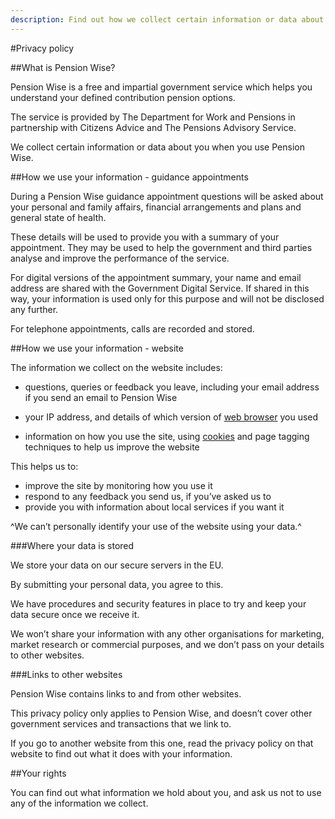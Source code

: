 ```yaml
---
description: Find out how we collect certain information or data about you when you use Pension Wise.
---
```

#Privacy policy

##What is Pension Wise?

Pension Wise is a free and impartial government service which helps you understand your defined contribution pension options.

The service is provided by The Department for Work and Pensions in partnership with Citizens Advice and The Pensions Advisory Service.

We collect certain information or data about you when you use Pension Wise.

##How we use your information - guidance appointments

During a Pension Wise guidance appointment questions will be asked about your personal and family affairs, financial arrangements and plans and general state of health.

These details will be used to provide you with a summary of your appointment. They may be used to help the government and third parties analyse and improve the performance of the service.

For digital versions of the appointment summary, your name and email address are shared with the Government Digital Service. If shared in this way, your information is used only for this purpose and will not be disclosed any further.

For telephone appointments, calls are recorded and stored.

##How we use your information - website

The information we collect on the website includes:

- questions, queries or feedback you leave, including your email address if you send an email to Pension Wise

- your IP address, and details of which version of [web browser](https://www.gov.uk/help/browsers) you used

- information on how you use the site, using [cookies](/en/cookies) and page tagging techniques to help us improve the website

This helps us to:

- improve the site by monitoring how you use it
- respond to any feedback you send us, if you’ve asked us to
- provide you with information about local services if you want it

^We can’t personally identify your use of the website using your data.^

###Where your data is stored

We store your data on our secure servers in the EU.

By submitting your personal data, you agree to this.

We have procedures and security features in place to try and keep your data secure once we receive it.

We won’t share your information with any other organisations for marketing, market research or commercial purposes, and we don’t pass on your details to other websites.

###Links to other websites

Pension Wise contains links to and from other websites.

This privacy policy only applies to Pension Wise, and doesn’t cover other government services and transactions that we link to.

If you go to another website from this one, read the privacy policy on that website to find out what it does with your information.

##Your rights

You can find out what information we hold about you, and ask us not to use any of the information we collect.
